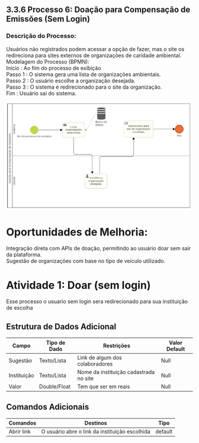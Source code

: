 ## 3.3.6 Processo 6: Doação para Compensação de Emissões (Sem Login)<br>

### Descrição do Processo:<br>
Usuários não registrados podem acessar a opção de fazer, mas o site os redireciona para sites externos de organizações de caridade ambiental.
Modelagem do Processo (BPMN):<br>
Início : Ao fim do processo de exibição <br>
Passo 1 : O sistema gera uma lista de organizações ambientais.<br>
Passo 2 : O usuário escolhe a organização desejada.<br>
Passo 3 : O sistema é redirecionado para o site da organização.<br>
Fim : Usuário sai do sistema.<br>

![Diagrama BPMN](../images/3.3-6diag.png)<br>

# Oportunidades de Melhoria:<br>
Integração direta com APIs de doação, permitindo ao usuário doar sem sair da plataforma.<br>
Sugestão de organizações com base no tipo de veículo utilizado.<br>


# Atividade 1: Doar (sem login)<br>

Esse processo o usuario sem login sera redirecionado para sua instituição de escolha 

## Estrutura de Dados Adicional

| Campo       | Tipo de Dado   | Restrições                          | Valor Default |
|-------------|----------------|-------------------------------------|---------------|
| Sugestão    | Texto/Lista    | Link de algum dos colaboradores     | Null          |
| Instituição | Texto/Lista    | Nome da instituição cadastrada no site | Null      |
| Valor       | Double/Float   | Tem que ser em reais                | Null          |

## Comandos Adicionais

| Comandos  | Destinos                                     | Tipo     |
|-----------|---------------------------------------------|----------|
| Abrir link | O usuário abre o link da instituição escolhida | default |
